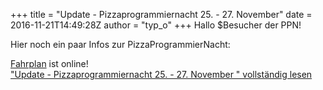 +++
title = "Update - Pizzaprogrammiernacht 25. - 27. November"
date = 2016-11-21T14:49:28Z
author = "typ_o"
+++
Hallo $Besucher der PPN\!  
  
Hier noch ein paar Infos zur PizzaProgrammierNacht:  
  
[Fahrplan](https://flipdot.org/wiki/PPN/Fahrplan) ist online\!  
["Update - Pizzaprogrammiernacht 25. - 27. November " vollständig
lesen](https://flipdot.org/blog/archives/358-Update-Pizzaprogrammiernacht-25.-27.-November.html#extended)
